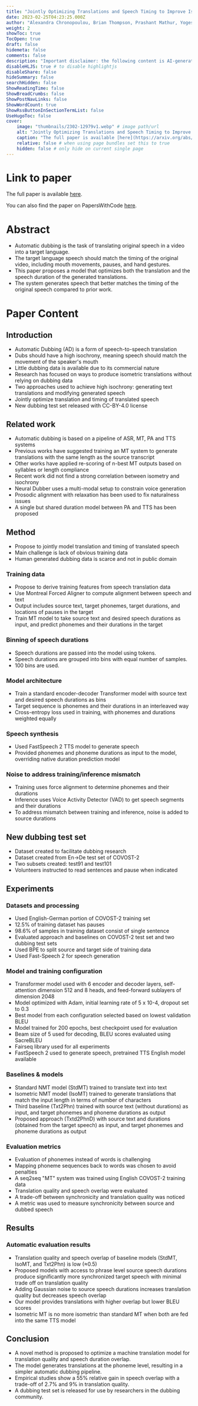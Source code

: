 ```yaml
---
title: "Jointly Optimizing Translations and Speech Timing to Improve Isochrony in Automatic Dubbing"
date: 2023-02-25T04:23:25.000Z
author: "Alexandra Chronopoulou, Brian Thompson, Prashant Mathur, Yogesh Virkar, Surafel M. Lakew and 1 others"
weight: 2
showToc: true
TocOpen: true
draft: false
hidemeta: false
comments: false
description: "Important disclaimer: the following content is AI-generated, please make sure to fact check the presented information by reading the full paper."
disableHLJS: true # to disable highlightjs
disableShare: false
hideSummary: false
searchHidden: false
ShowReadingTime: false
ShowBreadCrumbs: false
ShowPostNavLinks: false
ShowWordCount: true
ShowRssButtonInSectionTermList: false
UseHugoToc: false
cover:
    image: "thumbnails/2302-12979v1.webp" # image path/url
    alt: "Jointly Optimizing Translations and Speech Timing to Improve Isochrony in Automatic Dubbing" # alt text
    caption: "The full paper is available [here](https://arxiv.org/abs/2302.12979)." # display caption under cover
    relative: false # when using page bundles set this to true
    hidden: false # only hide on current single page
---
```


# Link to paper
The full paper is available [here](https://arxiv.org/abs/2302.12979).

You can also find the paper on PapersWithCode [here](https://paperswithcode.com/paper/jointly-optimizing-translations-and-speech).

# Abstract
- Automatic dubbing is the task of translating original speech in a video into a target language.
- The target language speech should match the timing of the original video, including mouth movements, pauses, and hand gestures.
- This paper proposes a model that optimizes both the translation and the speech duration of the generated translations.
- The system generates speech that better matches the timing of the original speech compared to prior work.

# Paper Content

## Introduction
- Automatic Dubbing (AD) is a form of speech-to-speech translation
- Dubs should have a high isochrony, meaning speech should match the movement of the speaker's mouth
- Little dubbing data is available due to its commercial nature
- Research has focused on ways to produce isometric translations without relying on dubbing data
- Two approaches used to achieve high isochrony: generating text translations and modifying generated speech
- Jointly optimize translation and timing of translated speech
- New dubbing test set released with CC-BY-4.0 license

## Related work
- Automatic dubbing is based on a pipeline of ASR, MT, PA and TTS systems
- Previous works have suggested training an MT system to generate translations with the same length as the source transcript
- Other works have applied re-scoring of n-best MT outputs based on syllables or length compliance
- Recent work did not find a strong correlation between isometry and isochrony
- Neural Dubber uses a multi-modal setup to constrain voice generation
- Prosodic alignment with relaxation has been used to fix naturalness issues
- A single but shared duration model between PA and TTS has been proposed

## Method
- Propose to jointly model translation and timing of translated speech
- Main challenge is lack of obvious training data
- Human generated dubbing data is scarce and not in public domain

### Training data
- Propose to derive training features from speech translation data
- Use Montreal Forced Aligner to compute alignment between speech and text
- Output includes source text, target phonemes, target durations, and locations of pauses in the target
- Train MT model to take source text and desired speech durations as input, and predict phonemes and their durations in the target

### Binning of speech durations
- Speech durations are passed into the model using tokens.
- Speech durations are grouped into bins with equal number of samples.
- 100 bins are used.

### Model architecture
- Train a standard encoder-decoder Transformer model with source text and desired speech durations as bins
- Target sequence is phonemes and their durations in an interleaved way
- Cross-entropy loss used in training, with phonemes and durations weighted equally

### Speech synthesis
- Used FastSpeech 2 TTS model to generate speech
- Provided phonemes and phoneme durations as input to the model, overriding native duration prediction model

### Noise to address training/inference mismatch
- Training uses force alignment to determine phonemes and their durations
- Inference uses Voice Activity Detector (VAD) to get speech segments and their durations
- To address mismatch between training and inference, noise is added to source durations

## New dubbing test set
- Dataset created to facilitate dubbing research
- Dataset created from En→De test set of COVOST-2
- Two subsets created: test91 and test101
- Volunteers instructed to read sentences and pause when indicated

## Experiments

### Datasets and processing
- Used English-German portion of COVOST-2 training set
- 12.5% of training dataset has pauses
- 98.6% of samples in training dataset consist of single sentence
- Evaluated approach and baselines on COVOST-2 test set and two dubbing test sets
- Used BPE to split source and target side of training data
- Used Fast-Speech 2 for speech generation

### Model and training configuration
- Transformer model used with 6 encoder and decoder layers, self-attention dimension 512 and 8 heads, and feed-forward sublayers of dimension 2048
- Model optimized with Adam, initial learning rate of 5 x 10-4, dropout set to 0.3
- Best model from each configuration selected based on lowest validation BLEU
- Model trained for 200 epochs, best checkpoint used for evaluation
- Beam size of 5 used for decoding, BLEU scores evaluated using SacreBLEU
- Fairseq library used for all experiments
- FastSpeech 2 used to generate speech, pretrained TTS English model available

### Baselines & models
- Standard NMT model (StdMT) trained to translate text into text
- Isometric NMT model (IsoMT) trained to generate translations that match the input length in terms of number of characters
- Third baseline (Txt2Phn) trained with source text (without durations) as input, and target phonemes and phoneme durations as output
- Proposed approach (Txtd2PhnD) with source text and durations (obtained from the target speech) as input, and target phonemes and phoneme durations as output

### Evaluation metrics
- Evaluation of phonemes instead of words is challenging
- Mapping phoneme sequences back to words was chosen to avoid penalties
- A seq2seq "MT" system was trained using English COVOST-2 training data
- Translation quality and speech overlap were evaluated
- A trade-off between synchronicity and translation quality was noticed
- A metric was used to measure synchronicity between source and dubbed speech

## Results

### Automatic evaluation results
- Translation quality and speech overlap of baseline models (StdMT, IsoMT, and Txt2Phn) is low (≈0.5)
- Proposed models with access to phrase level source speech durations produce significantly more synchronized target speech with minimal trade off on translation quality
- Adding Gaussian noise to source speech durations increases translation quality but decreases speech overlap
- Our model provides translations with higher overlap but lower BLEU scores
- Isometric MT is no more isometric than standard MT when both are fed into the same TTS model

## Conclusion
- A novel method is proposed to optimize a machine translation model for translation quality and speech duration overlap.
- The model generates translations at the phoneme level, resulting in a simpler automatic dubbing pipeline.
- Empirical studies show a 55% relative gain in speech overlap with a trade-off of 2.7% and 9% in translation quality.
- A dubbing test set is released for use by researchers in the dubbing community.
